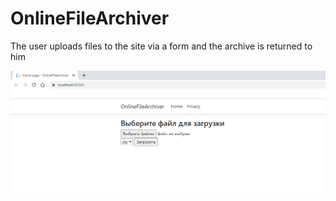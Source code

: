 # OnlineFileArchiver

The user uploads files to the site via a form and the archive is returned to him


![Image alt](https://github.com/mihalech19/OnlineFileArchiver/raw/master/screen.PNG)
